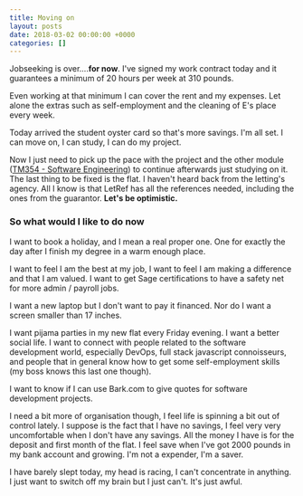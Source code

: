 ```yaml
---
title: Moving on
layout: posts
date: 2018-03-02 00:00:00 +0000
categories: []
---
```

Jobseeking is over....**for now**. I've signed my work contract today and it guarantees a minimum of 20 hours per week at 310 pounds. 

Even working at that minimum I can cover the rent and my expenses. Let alone the extras such as self-employment and the cleaning of E's place every week. 

Today arrived the student oyster card so that's more savings. I'm all set. I can move on, I can study, I can do my project.

Now I just need to pick up the pace with the project and the other module ([TM354 - Software Engineering](http://www.openuniversity.edu/courses/modules/tm354?)) to continue afterwards just studying on it. The last thing to be fixed is the flat. I haven't heard back from the letting's agency. All I know is that LetRef has all the references needed, including the ones from the guarantor. **Let's be optimistic.**

### So what would I like to do now

I want to book a holiday, and I mean a real proper one. One for exactly the day after I finish my degree in a warm enough place. 

I want to feel I am the best at my job, I want to feel I am making a difference and that I am valued. I want to get Sage certifications to have a safety net for more admin / payroll jobs. 

I want a new laptop but I don't want to pay it financed. Nor do I want a screen smaller than 17 inches. 

I want pijama parties in my new flat every Friday evening. I want a better social life. I want to connect with people related to the software development world, especially DevOps, full stack javascript connoisseurs, and people that in general know how to get some self-employment skills (my boss knows this last one though). 

I want to know if I can use Bark.com to give quotes for software development projects. 

I need a bit more of organisation though, I feel life is spinning a bit out of control lately. I suppose is the fact that I have no savings, I feel very very uncomfortable when I don't have any savings. All the money I have is for the deposit and first month of the flat. I feel save when I've got 2000 pounds in my bank account and growing. I'm not a expender, I'm a saver.

I have barely slept today, my head is racing, I can't concentrate in anything. I just want to switch off my brain but I just can't. It's just awful. 